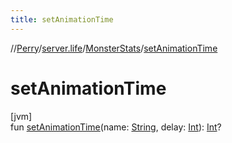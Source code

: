 ```yaml
---
title: setAnimationTime
---
```

//[Perry](../../../index.html)/[server.life](../index.html)/[MonsterStats](index.html)/[setAnimationTime](set-animation-time.html)



# setAnimationTime



[jvm]\
fun [setAnimationTime](set-animation-time.html)(name: [String](https://kotlinlang.org/api/latest/jvm/stdlib/kotlin/-string/index.html), delay: [Int](https://kotlinlang.org/api/latest/jvm/stdlib/kotlin/-int/index.html)): [Int](https://kotlinlang.org/api/latest/jvm/stdlib/kotlin/-int/index.html)?





